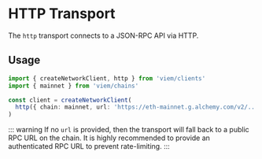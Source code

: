 # HTTP Transport

The `http` transport connects to a JSON-RPC API via HTTP.

## Usage

```ts {5}
import { createNetworkClient, http } from 'viem/clients'
import { mainnet } from 'viem/chains'

const client = createNetworkClient(
  http({ chain: mainnet, url: 'https://eth-mainnet.g.alchemy.com/v2/...' }),
)
```

::: warning
If no `url` is provided, then the transport will fall back to a public RPC URL on the chain. It is highly recommended to provide an authenticated RPC URL to prevent rate-limiting.
:::
